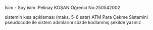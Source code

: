 İsim - Soy isim :Pelinay KOŞAN
Öğrenci No:250542002

sistemin kısa açıklaması (maks. 5-6 satır)
 ATM Para Çekme Sistemini pseudocode ile sistem adımlarını sözde kodlanmış şekilde yazınız
 
                        
